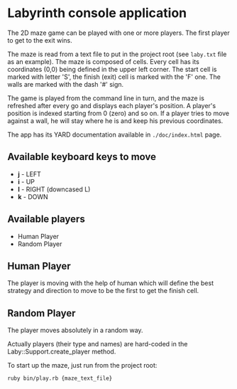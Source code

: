 # Labyrinth console application

The 2D maze game can be played with one or more players. The first player to get to the exit wins.

The maze is read from a text file to put in the project root (see `laby.txt` file as an example). The maze is composed of cells. Every cell has its coordinates (0,0) being defined in the upper left corner. The start cell is marked with letter 'S', the finish (exit) cell is marked with the 'F' one. The walls are marked with the dash '#' sign.

The game is played from the command line in turn, and the maze is refreshed after every go and displays each player's position. A player's position is indexed starting from 0 (zero) and so on. If a player tries to move against a wall, he will stay where he is and keep his previous coordinates.

The app has its YARD documentation available in `./doc/index.html` page.

## Available keyboard keys to move

- **j** - LEFT
- **i** - UP
- **l** - RIGHT (downcased L)
- **k** - DOWN

## Available players

- Human Player
- Random Player

## Human Player

The player is moving with the help of human which will define the best strategy and direction to move to be the first to get the finish cell.

## Random Player

The player moves absolutely in a random way.

Actually players (their type and names) are hard-coded in the Laby::Support.create_player method.

To start up the maze, just run from the project root:

```
ruby bin/play.rb {maze_text_file}
```
